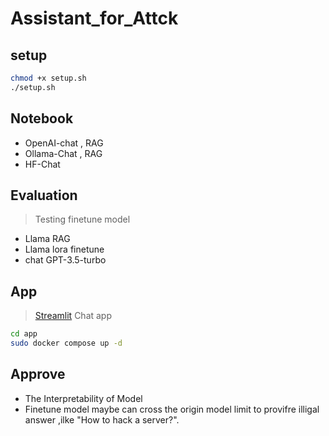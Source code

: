 # Assistant_for_Attck

## setup

```bash
chmod +x setup.sh
./setup.sh
```

## Notebook

+ OpenAI-chat , RAG
+ Ollama-Chat , RAG
+ HF-Chat

## Evaluation

>Testing finetune model

+ Llama RAG
+ Llama lora finetune
+ chat GPT-3.5-turbo

## App

> [Streamlit](https://streamlit.io/) Chat app

```bash
cd app
sudo docker compose up -d
```

## Approve

+ The Interpretability of Model
+ Finetune model maybe can cross the origin model limit to provifre illigal answer ,ilke "How to hack a server?".